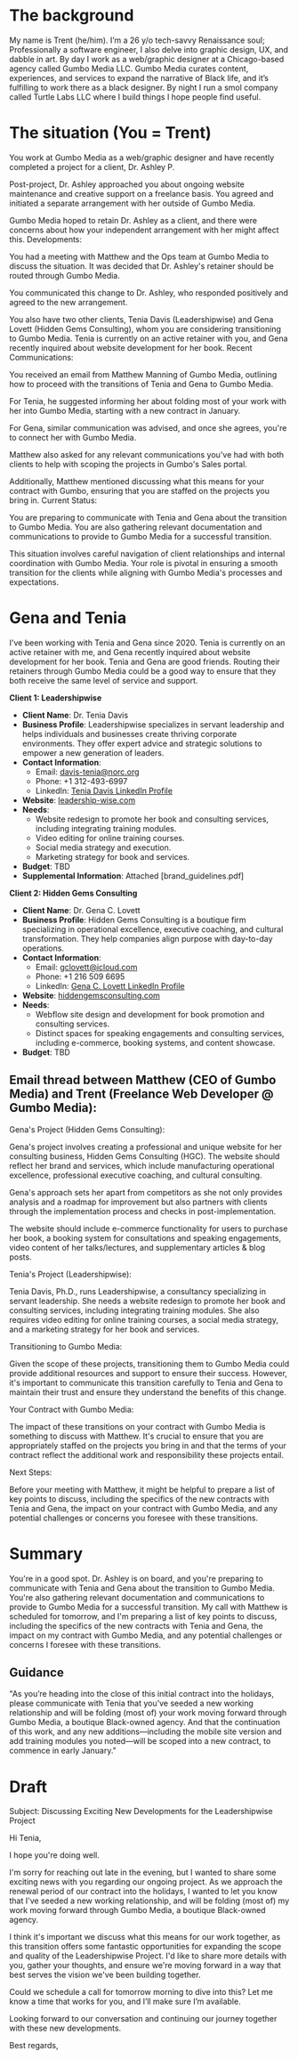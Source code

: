 # The background

My name is Trent (he/him). I’m a 26 y/o tech-savvy Renaissance soul; Professionally a software engineer, I also delve into graphic design, UX, and dabble in art. By day I work as a web/graphic designer at a Chicago-based agency called Gumbo Media LLC. Gumbo Media curates content, experiences, and services to expand the narrative of Black life, and it’s fulfilling to work there as a black designer. By night I run a smol company called Turtle Labs LLC where I build things I hope people find useful.

# The situation (You = Trent)

You work at Gumbo Media as a web/graphic designer and have recently completed a project for a client, Dr. Ashley P.

Post-project, Dr. Ashley approached you about ongoing website maintenance and creative support on a freelance basis. You agreed and initiated a separate arrangement with her outside of Gumbo Media.

Gumbo Media hoped to retain Dr. Ashley as a client, and there were concerns about how your independent arrangement with her might affect this.
Developments:

You had a meeting with Matthew and the Ops team at Gumbo Media to discuss the situation. It was decided that Dr. Ashley's retainer should be routed through Gumbo Media.

You communicated this change to Dr. Ashley, who responded positively and agreed to the new arrangement.

You also have two other clients, Tenia Davis (Leadershipwise) and Gena Lovett (Hidden Gems Consulting), whom you are considering transitioning to Gumbo Media. Tenia is currently on an active retainer with you, and Gena recently inquired about website development for her book.
Recent Communications:

You received an email from Matthew Manning of Gumbo Media, outlining how to proceed with the transitions of Tenia and Gena to Gumbo Media.

For Tenia, he suggested informing her about folding most of your work with her into Gumbo Media, starting with a new contract in January.

For Gena, similar communication was advised, and once she agrees, you're to connect her with Gumbo Media.

Matthew also asked for any relevant communications you've had with both clients to help with scoping the projects in Gumbo's Sales portal.

Additionally, Matthew mentioned discussing what this means for your contract with Gumbo, ensuring that you are staffed on the projects you bring in.
Current Status:

You are preparing to communicate with Tenia and Gena about the transition to Gumbo Media.
You are also gathering relevant documentation and communications to provide to Gumbo Media for a successful transition.

This situation involves careful navigation of client relationships and internal coordination with Gumbo Media. Your role is pivotal in ensuring a smooth transition for the clients while aligning with Gumbo Media's processes and expectations.

# Gena and Tenia

I've been working with Tenia and Gena since 2020. Tenia is currently on an active retainer with me, and Gena recently inquired about website development for her book.
Tenia and Gena are good friends. Routing their retainers through Gumbo Media could be a good way to ensure that they both receive the same level of service and support.

**Client 1: Leadershipwise**

- **Client Name**: Dr. Tenia Davis
- **Business Profile**: Leadershipwise specializes in servant leadership and helps individuals and businesses create thriving corporate environments. They offer expert advice and strategic solutions to empower a new generation of leaders.
- **Contact Information**:
  - Email: davis-tenia@norc.org
  - Phone: +1 312-493-6997
  - LinkedIn: [Tenia Davis LinkedIn Profile](https://www.linkedin.com/in/tenia-davis-ph-d-358a646/)
- **Website**: [leadership-wise.com](https://leadership-wise.com)
- **Needs**:
  - Website redesign to promote her book and consulting services, including integrating training modules.
  - Video editing for online training courses.
  - Social media strategy and execution.
  - Marketing strategy for book and services.
- **Budget**: TBD
- **Supplemental Information**: Attached [brand_guidelines.pdf]

**Client 2: Hidden Gems Consulting**

- **Client Name**: Dr. Gena C. Lovett
- **Business Profile**: Hidden Gems Consulting is a boutique firm specializing in operational excellence, executive coaching, and cultural transformation. They help companies align purpose with day-to-day operations.
- **Contact Information**:
  - Email: gclovett@icloud.com
  - Phone: +1 216 509 6695
  - LinkedIn: [Gena C. Lovett LinkedIn Profile](https://www.linkedin.com/in/gena-c-lovett/)
- **Website**: [hiddengemsconsulting.com](https://www.hiddengemsconsulting.com)
- **Needs**:
  - Webflow site design and development for book promotion and consulting services.
  - Distinct spaces for speaking engagements and consulting services, including e-commerce, booking systems, and content showcase.
- **Budget**: TBD

## Email thread between Matthew (CEO of Gumbo Media) and Trent (Freelance Web Developer @ Gumbo Media):

Gena's Project (Hidden Gems Consulting):

Gena's project involves creating a professional and unique website for her consulting business, Hidden Gems Consulting (HGC). The website should reflect her brand and services, which include manufacturing operational excellence, professional executive coaching, and cultural consulting.

Gena's approach sets her apart from competitors as she not only provides analysis and a roadmap for improvement but also partners with clients through the implementation process and checks in post-implementation.

The website should include e-commerce functionality for users to purchase her book, a booking system for consultations and speaking engagements, video content of her talks/lectures, and supplementary articles & blog posts.

Tenia's Project (Leadershipwise):

Tenia Davis, Ph.D., runs Leadershipwise, a consultancy specializing in servant leadership. She needs a website redesign to promote her book and consulting services, including integrating training modules. She also requires video editing for online training courses, a social media strategy, and a marketing strategy for her book and services.

Transitioning to Gumbo Media:

Given the scope of these projects, transitioning them to Gumbo Media could provide additional resources and support to ensure their success. However, it's important to communicate this transition carefully to Tenia and Gena to maintain their trust and ensure they understand the benefits of this change.

Your Contract with Gumbo Media:

The impact of these transitions on your contract with Gumbo Media is something to discuss with Matthew. It's crucial to ensure that you are appropriately staffed on the projects you bring in and that the terms of your contract reflect the additional work and responsibility these projects entail.

Next Steps:

Before your meeting with Matthew, it might be helpful to prepare a list of key points to discuss, including the specifics of the new contracts with Tenia and Gena, the impact on your contract with Gumbo Media, and any potential challenges or concerns you foresee with these transitions.

# Summary

You're in a good spot. Dr. Ashley is on board, and you're preparing to communicate with Tenia and Gena about the transition to Gumbo Media. You're also gathering relevant documentation and communications to provide to Gumbo Media for a successful transition. My call with Matthew is scheduled for tomorrow, and I'm preparing a list of key points to discuss, including the specifics of the new contracts with Tenia and Gena, the impact on my contract with Gumbo Media, and any potential challenges or concerns I foresee with these transitions.

## Guidance

"As you’re heading into the close of this initial contract into the holidays, please communicate with Tenia that you’ve seeded a new working relationship and will be folding (most of) your work moving forward through Gumbo Media, a boutique Black-owned agency. And that the continuation of this work, and any new additions—including the mobile site version and add training modules you noted—will be scoped into a new contract, to commence in early January."

# Draft

Subject: Discussing Exciting New Developments for the Leadershipwise Project

Hi Tenia,

I hope you're doing well.

I'm sorry for reaching out late in the evening, but I wanted to share some exciting news with you regarding our ongoing project. As we approach the renewal period of our contract into the holidays, I wanted to let you know that I've seeded a new working relationship, and will be folding (most of) my work moving forward through Gumbo Media, a boutique Black-owned agency.

I think it's important we discuss what this means for our work together, as this transition offers some fantastic opportunities for expanding the scope and quality of the Leadershipwise Project. I'd like to share more details with you, gather your thoughts, and ensure we're moving forward in a way that best serves the vision we've been building together.

Could we schedule a call for tomorrow morning to dive into this? Let me know a time that works for you, and I’ll make sure I’m available.

Looking forward to our conversation and continuing our journey together with these new developments.

Best regards,
